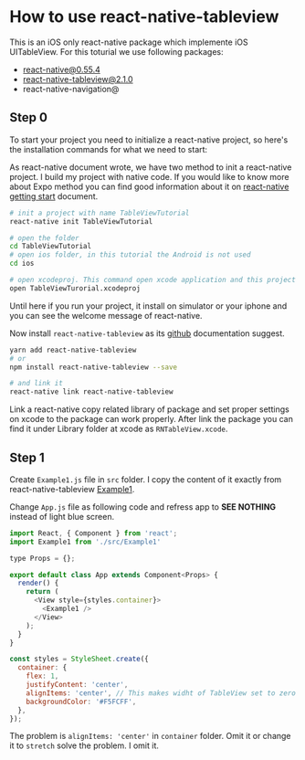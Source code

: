 # How to use react-native-tableview

This is an iOS only react-native package which implemente iOS UITableView. For this toturial we use following packages:

- react-native@0.55.4
- react-native-tableview@2.1.0
- react-native-navigation@

## Step 0

To start your project you need to initialize a react-native project, so here's the installation commands for what we need to start:

As react-native document wrote, we have two method to init a react-native project. I build my project with native code. If you would like to know more about Expo method you can find good information about it on [react-native getting start](https://facebook.github.io/react-native/docs/getting-started.html) document.

```bash
# init a project with name TableViewTutorial
react-native init TableViewTutorial

# open the folder
cd TableViewTutorial
# open ios folder, in this tutorial the Android is not used
cd ios

# open xcodeproj. This command open xcode application and this project
open TableViewTurorial.xcodeproj
```

Until here if you run your project, it install on simulator or your iphone and you can see the welcome message of react-native.

Now install `react-native-tableview` as its [github](https://github.com/aksonov/react-native-tableview) documentation suggest.

```bash
yarn add react-native-tableview
# or
npm install react-native-tableview --save

# and link it
react-native link react-native-tableview
```

Link a react-native copy related library of package and set proper settings on xcode to the package can work properly. After link the package you can find it under Library folder at xcode as `RNTableView.xcode`.

## Step 1

Create `Example1.js` file in `src` folder. I copy the content of it exactly from react-native-tableview [Example1](https://github.com/aksonov/react-native-tableview/blob/master/example/src/screens/Example1.js).

Change `App.js` file as following code and refress app to **SEE NOTHING** instead of light blue screen.

```js
import React, { Component } from 'react';
import Example1 from './src/Example1'

type Props = {};

export default class App extends Component<Props> {
  render() {
    return (
      <View style={styles.container}>
        <Example1 />
      </View>
    );
  }
}

const styles = StyleSheet.create({
  container: {
    flex: 1,
    justifyContent: 'center',
    alignItems: 'center', // This makes widht of TableView set to zero
    backgroundColor: '#F5FCFF',
  },
});
```

The problem is `alignItems: 'center'` in `container` folder. Omit it or change it to `stretch` solve the problem. I omit it.


